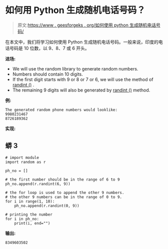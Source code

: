 # 如何用 Python 生成随机电话号码？

> 原文:[https://www . geesforgeks . org/如何使用 python 生成随机电话号码/](https://www.geeksforgeeks.org/how-to-generate-a-random-phone-number-using-python/)

在本文中，我们将学习如何使用 Python 生成随机电话号码。一般来说，印度的电话号码是 10 位数，以 9、8、7 或 6 开头。

**进场:**

*   We will use the random library to generate random numbers.
*   Numbers should contain 10 digits.
*   If the first digit starts with 9 or 8 or 7 or 6, we will use the method of [randint ()](https://www.geeksforgeeks.org/python-randint-function/) .
*   The remaining 9 digits will also be generated by [randint ()](https://www.geeksforgeeks.org/python-randint-function/) method.

**例:**

```
The generated random phone numbers would looklike:
9980231467
8726189362
```

**实现:**

## 蟒 3

```
# import module
import random as r

ph_no = []

# the first number should be in the range of 6 to 9
ph_no.append(r.randint(6, 9))

# the for loop is used to append the other 9 numbers.
# the other 9 numbers can be in the range of 0 to 9.
for i in range(1, 10):
    ph_no.append(r.randint(0, 9))

# printing the number
for i in ph_no:
    print(i, end="")
```

**输出:**

```
8349603502
```